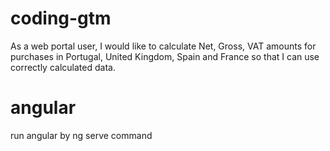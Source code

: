 # coding-gtm
As a web portal user, I would like to calculate Net, Gross, VAT amounts for purchases in Portugal, United Kingdom, Spain and France so that I can use correctly calculated data.

# angular
run angular by ng serve command
